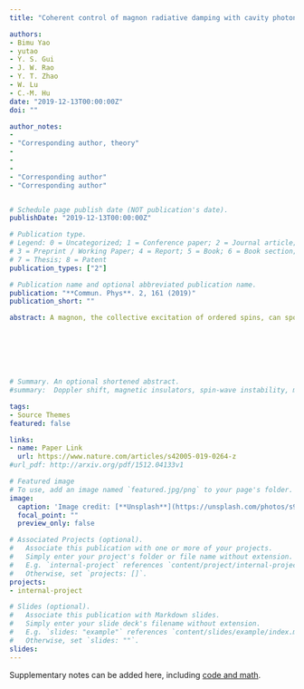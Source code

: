 ```yaml
---
title: "Coherent control of magnon radiative damping with cavity photon states"

authors:
- Bimu Yao
- yutao
- Y. S. Gui
- J. W. Rao
- Y. T. Zhao
- W. Lu 
- C.-M. Hu
date: "2019-12-13T00:00:00Z"
doi: ""

author_notes:
-
- "Corresponding author, theory"
- 
-
-
- "Corresponding author"
- "Corresponding author"


# Schedule page publish date (NOT publication's date).
publishDate: "2019-12-13T00:00:00Z"

# Publication type.
# Legend: 0 = Uncategorized; 1 = Conference paper; 2 = Journal article;
# 3 = Preprint / Working Paper; 4 = Report; 5 = Book; 6 = Book section;
# 7 = Thesis; 8 = Patent
publication_types: ["2"]

# Publication name and optional abbreviated publication name.
publication: "**Commun. Phys**. 2, 161 (2019)"
publication_short: ""

abstract: A magnon, the collective excitation of ordered spins, can spontaneously radiate a travelling photon to an open system when decaying to the ground state. However, in contrast to electric dipoles, magnetic dipoles by magnons are more isolated from the environment, limiting their radiation and coherent communication with photons. The recent progresses in strongly coupled magnon-photon system have stimulated the manipulation of magnon radiation via tailoring the photon states. Here, by loading an yttrium iron garnet sphere in a one-dimensional waveguide cavity supporting both the travelling and standing photon modes, we demonstrate a significant magnon radiative damping that is proportional to the local density of photon states (LDOS). By modulating the magnitude and/or polarization of LDOS, we can flexibly tune the photon emission and magnon radiative damping. Our findings provide a way to manipulate photon emission from magnon radiation, which could help harness angular momentum generation, transfer, and storage in magnonics.







# Summary. An optional shortened abstract.
#summary:  Doppler shift, magnetic insulators, spin-wave instability, magnon-magnon interactions.

tags:
- Source Themes
featured: false

links:
- name: Paper Link
  url: https://www.nature.com/articles/s42005-019-0264-z
#url_pdf: http://arxiv.org/pdf/1512.04133v1

# Featured image
# To use, add an image named `featured.jpg/png` to your page's folder. 
image:
  caption: 'Image credit: [**Unsplash**](https://unsplash.com/photos/s9CC2SKySJM)'
  focal_point: ""
  preview_only: false

# Associated Projects (optional).
#   Associate this publication with one or more of your projects.
#   Simply enter your project's folder or file name without extension.
#   E.g. `internal-project` references `content/project/internal-project/index.md`.
#   Otherwise, set `projects: []`.
projects:
- internal-project

# Slides (optional).
#   Associate this publication with Markdown slides.
#   Simply enter your slide deck's filename without extension.
#   E.g. `slides: "example"` references `content/slides/example/index.md`.
#   Otherwise, set `slides: ""`.
slides:
---
```


Supplementary notes can be added here, including [code and math](https://sourcethemes.com/academic/docs/writing-markdown-latex/).
